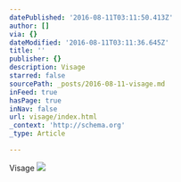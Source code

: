 ```yaml
---
datePublished: '2016-08-11T03:11:50.413Z'
author: []
via: {}
dateModified: '2016-08-11T03:11:36.645Z'
title: ''
publisher: {}
description: Visage
starred: false
sourcePath: _posts/2016-08-11-visage.md
inFeed: true
hasPage: true
inNav: false
url: visage/index.html
_context: 'http://schema.org'
_type: Article

---
```

Visage
![](https://the-grid-user-content.s3-us-west-2.amazonaws.com/c8d5b9f7-8f64-46a3-9d19-9f780967e47b.png)